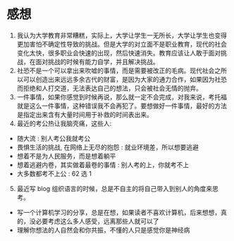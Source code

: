 # 感想
1. 我认为大学教育非常糟糕，实际上，大学让学生一无所长，大学让学生也变得更加害怕不确定性导致的挑战。但是大学的对立面不是职业教育，现代的社会变化太快，很多职业会快速的出现，然后快速消失。教育应该让人敢于面对挑战，在面对挑战的时候有能力自学，并且解决挑战。
2. 社恐不是一个可以拿出来吹嘘的事情，而是需要被改正的毛病。现代社会之所以可以创造出来远远多余古代的财富，是因为大家的通力合作，如果因为社恐而拒绝和人打交道，无法表达自己的想法，只会被社会无情的抛弃。
3. 一件事情，如果你感觉到时候再说，那么就一定不会完成，对我来说，考托福就是这么一件事情，这种错误我不会再犯了。要想做好一件事情，最好的方法是指定出来含有大量时间用于补救的时间表出来。
4. 最近的考公热让我脑壳痛，这些人:
  - 随大流 : 别人考公我就考公
  - 畏惧生活的挑战, 在网络上无尽的抱怨 : 就业环境差，所以想要逃避
  - 想着不是为人民服务，而是想着躺平
  - 想着逃避内卷，其实做着最卷的事情 : 别人考的上，你就考不上
  - 大多数都考不上公 : 62 选 1
5. 最近写 blog 组织语言的时候，总是不自主的将自己带入到别人的角度来思考。
  - 写一个计算机学习的分享，总是在想，如果读者不喜欢计算机，后来想想，真的，没必要考虑这么多人感受，远离那些人就可以了
  - 理解你想法的人自然会和你共振，不懂的人只是感觉你是神经病
